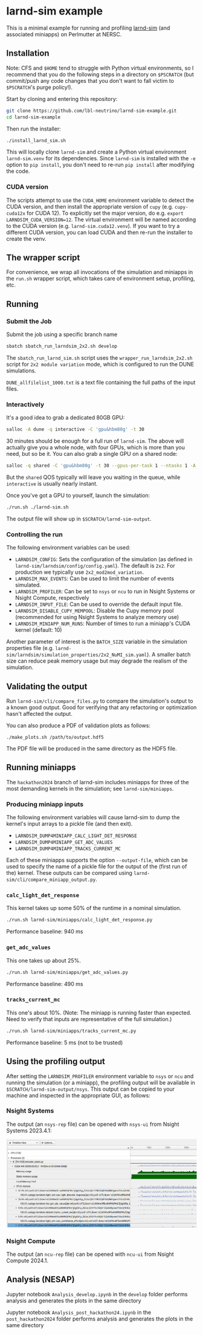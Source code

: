 # larnd-sim example

This is a minimal example for running and profiling [larnd-sim](https://github.com/DUNE/larnd-sim) (and associated miniapps) on Perlmutter at NERSC.

## Installation

Note: CFS and `$HOME` tend to struggle with Python virtual environments, so I recommend that you do the following steps in a directory on `$PSCRATCH` (but commit/push any code changes that you don't want to fall victim to `$PSCRATCH`'s purge policy!).

Start by cloning and entering this repository:

``` bash
git clone https://github.com/lbl-neutrino/larnd-sim-example.git
cd larnd-sim-example
```

Then run the installer:

``` bash
./install_larnd_sim.sh
```

This will locally clone `larnd-sim` and create a Python virtual environment `larnd-sim.venv` for its dependencies. Since `larnd-sim` is installed with the `-e` option to `pip install`, you don't need to re-run `pip install` after modifying the code.

### CUDA version

The scripts attempt to use the `CUDA_HOME` environment variable to detect the CUDA version, and then install the appropriate version of `cupy` (e.g. `cupy-cuda12x` for CUDA 12). To explicitly set the major version, do e.g. `export LARNDSIM_CUDA_VERSION=12`. The virtual environment will be named according to the CUDA version (e.g. `larnd-sim.cuda12.venv`). If you want to try a different CUDA version, you can load CUDA and then re-run the installer to create the venv.

## The wrapper script

For convenience, we wrap all invocations of the simulation and miniapps in the `run.sh` wrapper script, which takes care of environment setup, profiling, etc.

## Running

### Submit the Job
Submit the job using a specific branch name
``` bash
sbatch sbatch_run_larndsim_2x2.sh develop
```
The `sbatch_run_larnd_sim.sh` script uses the `wrapper_run_larndsim_2x2.sh` script for `2x2 module variation` mode, 
which is configured to run the DUNE simulations.

`DUNE_allfilelist_1000.txt` is a text file containing the full paths of the input files.

### Interactively

It's a good idea to grab a dedicated 80GB GPU:

``` bash
salloc -A dune -q interactive -C 'gpu&hbm80g' -t 30
```

30 minutes should be enough for a full run of `larnd-sim`. The above will actually give you a whole node, with four GPUs, which is more than you need, but so be it. You can also grab a single GPU on a shared node:


``` bash
salloc -q shared -C 'gpu&hbm80g' -t 30 --gpus-per-task 1 --ntasks 1 -A dune_g
```

But the `shared` QOS typically will leave you waiting in the queue, while `interactive` is usually nearly instant.

Once you've got a GPU to yourself, launch the simulation:

``` bash
./run.sh ./larnd-sim.sh
```

The output file will show up in `$SCRATCH/larnd-sim-output`.

### Controlling the run

The following environment variables can be used:

- `LARNDSIM_CONFIG`: Sets the configuration of the simulation (as defined in `larnd-sim/larndsim/config/config.yaml`). The default is `2x2`. For production we typically use `2x2_mod2mod_variation`.
- `LARNDSIM_MAX_EVENTS`: Can be used to limit the number of events simulated.
- `LARNDSIM_PROFILER`: Can be set to `nsys` or `ncu` to run in Nsight Systems or Nsight Compute, respectively
- `LARNDSIM_INPUT_FILE`: Can be used to override the default input file.
- `LARNDSIM_DISABLE_CUPY_MEMPOOL`: Disable the Cupy memory pool (recommended for using Nsight Systems to analyze memory use)
- `LARNDSIM_MINIAPP_NUM_RUNS`: Number of times to run a miniapp's CUDA kernel (default: 10)

Another parameter of interest is the `BATCH_SIZE` variable in the simulation properties file (e.g. `larnd-sim/larndsim/simulation_properties/2x2_NuMI_sim.yaml`). A smaller batch size can reduce peak memory usage but may degrade the realism of the simulation.

## Validating the output

Run `larnd-sim/cli/compare_files.py` to compare the simulation's output to a known good output. Good for verifying that any refactoring or optimization hasn't affected the output.

You can also produce a PDF of validation plots as follows:

```
./make_plots.sh /path/to/output.hdf5
```

The PDF file will be produced in the same directory as the HDF5 file.

## Running miniapps

The `hackathon2024` branch of larnd-sim includes miniapps for three of the most demanding kernels in the simulation; see `larnd-sim/miniapps`.

### Producing miniapp inputs

The following environment variables will cause larnd-sim to dump the kernel's input arrays to a pickle file (and then exit).

- `LARNDSIM_DUMP4MINIAPP_CALC_LIGHT_DET_RESPONSE`
- `LARNDSIM_DUMP4MINIAPP_GET_ADC_VALUES`
- `LARNDSIM_DUMP4MINIAPP_TRACKS_CURRENT_MC`


Each of these miniapps supports the option `--output-file`, which can be used to specify the name of a pickle file for the output of the (first run of the) kernel. These outputs can be compared using `larnd-sim/cli/compare_miniapp_output.py`.

### `calc_light_det_response`

This kernel takes up some 50% of the runtime in a nominal simulation.

``` bash
./run.sh larnd-sim/miniapps/calc_light_det_response.py
```

Performance baseline: 940 ms

### `get_adc_values`

This one takes up about 25%.

``` bash
./run.sh larnd-sim/miniapps/get_adc_values.py
```

Performance baseline: 490 ms

### `tracks_current_mc`

This one's about 10%. (Note: The miniapp is running faster than expected. Need to verify that inputs are representative of the full simulation.)

``` bash
./run.sh larnd-sim/miniapps/tracks_current_mc.py
```

Performance baseline: 5 ms (not to be trusted)

## Using the profiling output

After setting the `LARNDSIM_PROFILER` environment variable to `nsys` or `ncu` and running the simulation (or a miniapp), the profiling output will be available in `$SCRATCH/larnd-sim-output/nsys`. This output can be copied to your machine and inspected in the appropriate GUI, as follows:

### Nsight Systems

The output (an `nsys-rep` file) can be opened with `nsys-ui` from Nsight Systems 2023.4.1:

![NSight Systems screenshot](assets/nsight_systems.png)

### Nsight Compute

The output (an `ncu-rep` file) can be opened with `ncu-ui` from Nsight Compute 2024.1.

## Analysis (NESAP)
Jupyter notebook `Analysis_develop.ipynb` in the `develop` folder performs analysis and generates the plots in the same directory

Jupyter notebook `Analysis_post_hackathon24.ipynb` in the `post_hackathon2024` folder performs analysis and generates the plots in the same directory 
